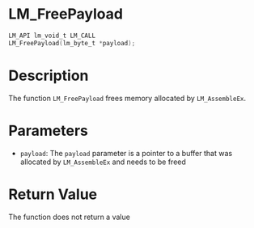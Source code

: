 # LM_FreePayload

```c
LM_API lm_void_t LM_CALL
LM_FreePayload(lm_byte_t *payload);
```

# Description
The function `LM_FreePayload` frees memory allocated by `LM_AssembleEx`.

# Parameters
 - `payload`: The `payload` parameter is a pointer to a buffer that was allocated by
`LM_AssembleEx` and needs to be freed

# Return Value
The function does not return a value
